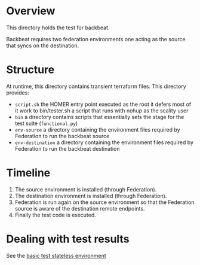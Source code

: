 # Overview

This directory holds the test for backbeat.

Backbeat requires two federation environments
one acting as the source that syncs on
the destination. 

# Structure

At runtime, this directory contains transient 
terraform files. This directory provides:

 * `script.sh` the HOMER entry point executed as the root
    it defers most of it work to bin/tester.sh a script
    that runs with nohup as the scality user
 * `bin` a directory contains scripts that essentially sets
    the stage for the test suite (`functional.py`)
 * `env-source` a directory containing the environment files
    required by Federation to run the backbeat source
 * `env-destination` a directory containing the environment files 
    required by Federation to run the backbeat destination

# Timeline

 1. The source environment is installed (through Federation).
 2. The destination environment is installed (through Federation).
 3. Federation is run again on the source environment so that the 
    Federation source is aware of the destination remote endpoints.
 4. Finally the test code is executed.

# Dealing with test results

See the [basic test stateless environment](https://github.com/scality/HOMER/blob/master/basic_test_stateless/README.md)

